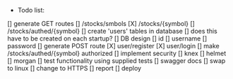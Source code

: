 * Todo list:

[] generate GET routes
    [] /stocks/smbols
    [X] /stocks/{symbol}
    [] /stocks/authed/{symbol}
[] create 'users' tables in database
    [] does this have to be created on each startup? 
    [] DB design
        [] id
        [] username
        [] password
[] generate POST route
    [X] user/register
    [X] user/login
[] make /stocks/authed/{symbol} authorized
[] implement security
    [] knex
    [] helmet
    [] morgan
[] test functionality using supplied tests
[] swagger docs
[] swap to linux
[] change to HTTPS
[] report
[] deploy
